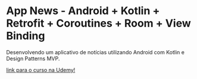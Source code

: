 
# App News - Android + Kotlin + Retrofit + Coroutines + Room + View Binding

Desenvolvendo um aplicativo de notícias utilizando Android com Kotlin e Design Patterns MVP.


[link para o curso na Udemy!](https://www.udemy.com/course/app-news-com-kotlim-e-mvp/)
